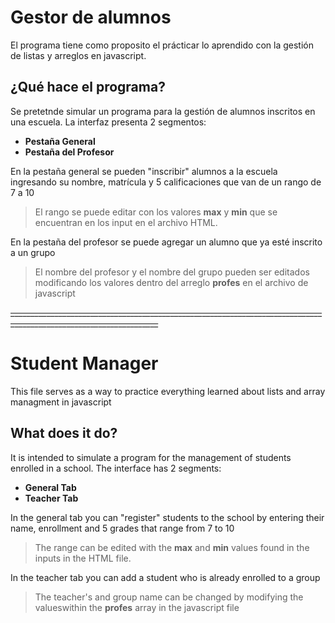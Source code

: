 # Gestor de alumnos
El programa tiene como proposito el prácticar lo aprendido con la gestión de listas y arreglos en javascript. 
## ¿Qué hace el programa?
Se pretetnde simular un programa para la gestión de alumnos inscritos en una escuela. La interfaz presenta 2 segmentos:
- **Pestaña General** 
- **Pestaña del Profesor**
  
En la pestaña general se pueden "inscribir" alumnos a la escuela ingresando su nombre, matrícula y 5 calificaciones que van de un rango de 7 a 10
> El rango se puede editar con los valores **max** y **min** que se encuentran en los input en el archivo HTML.

En la pestaña del profesor se puede agregar un alumno que ya esté inscrito a un grupo
> El nombre del profesor y el nombre del grupo pueden ser editados modificando los valores dentro del arreglo **profes** en el archivo de javascript

~~___________________________________________________________________________________________________________________~~
# Student Manager
This file serves as a way to practice everything learned about lists and array managment in javascript
## What does it do?
It is intended to simulate a program for the management of students enrolled in a school. The interface has 2 segments:
- **General Tab**
- **Teacher Tab**
  
In the general tab you can "register" students to the school by entering their name, enrollment and 5 grades that range from 7 to 10
> The range can be edited with the **max** and **min** values ​​found in the inputs in the HTML file.

In the teacher tab you can add a student who is already enrolled to a group
> The teacher's and group name can be changed by modifying the values ​​within the **profes** array in the javascript file
